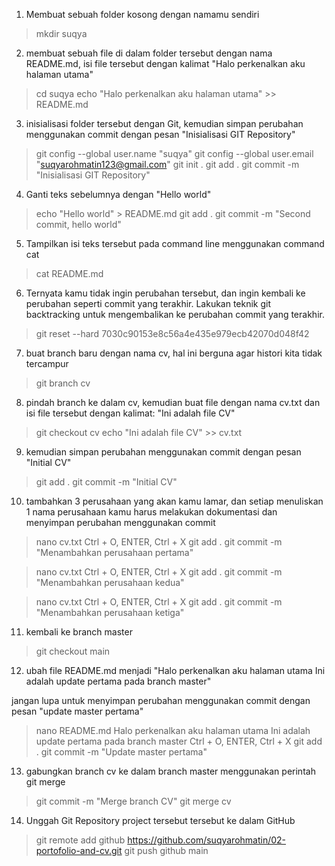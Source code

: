 1. Membuat sebuah folder kosong dengan namamu sendiri
>mkdir suqya

2. membuat sebuah file di dalam folder tersebut dengan nama README.md, isi file tersebut dengan kalimat
"Halo perkenalkan aku halaman utama"
>cd suqya
>echo "Halo perkenalkan aku halaman utama" >> README.md

3. inisialisasi folder tersebut dengan Git, kemudian simpan perubahan menggunakan commit dengan pesan
"Inisialisasi GIT Repository"
>git config --global user.name "suqya"
>git config --global user.email "suqyarohmatin123@gmail.com"
>git init .
>git add .
>git commit -m "Inisialisasi GIT Repository"

4. Ganti teks sebelumnya dengan "Hello world"
>echo "Hello world" > README.md
>git add .
>git commit -m "Second commit, hello world"

5. Tampilkan isi teks tersebut pada command line menggunakan command cat
>cat README.md

6. Ternyata kamu tidak ingin perubahan tersebut, dan ingin kembali ke perubahan seperti commit yang terakhir. Lakukan teknik git backtracking untuk mengembalikan ke perubahan commit yang terakhir.
>git reset --hard 7030c90153e8c56a4e435e979ecb42070d048f42

7. buat branch baru dengan nama cv, hal ini berguna agar histori kita tidak tercampur
>git branch cv

8. pindah branch ke dalam cv, kemudian buat file dengan nama cv.txt dan isi file tersebut dengan kalimat:
"Ini adalah file CV"
>git checkout cv
>echo "Ini adalah file CV" >> cv.txt

9. kemudian simpan perubahan menggunakan commit dengan pesan "Initial CV"
>git add .
>git commit -m "Initial CV"


10. tambahkan 3 perusahaan yang akan kamu lamar, dan setiap menuliskan 1 nama perusahaan kamu harus melakukan dokumentasi dan menyimpan perubahan menggunakan commit

>nano cv.txt
>Ctrl + O, ENTER, Ctrl + X
>git add .
>git commit -m "Menambahkan perusahaan pertama"

>nano cv.txt
>Ctrl + O, ENTER, Ctrl + X
>git add .
>git commit -m "Menambahkan perusahaan kedua"

>nano cv.txt
>Ctrl + O, ENTER, Ctrl + X
>git add .
>git commit -m "Menambahkan perusahaan ketiga"

11. kembali ke branch master
>git checkout main

12. ubah file README.md menjadi
"Halo perkenalkan aku halaman utama
Ini adalah update pertama pada branch master"

jangan lupa untuk menyimpan perubahan menggunakan commit dengan pesan
"update master pertama"

>nano README.md
Halo perkenalkan aku halaman utama
Ini adalah update pertama pada branch master
>Ctrl + O, ENTER, Ctrl + X
>git add .
>git commit -m "Update master pertama"

13. gabungkan branch cv ke dalam branch master menggunakan perintah git merge
>git commit -m "Merge branch CV"
>git merge cv

14. Unggah Git Repository project tersebut tersebut ke dalam GitHub
>git remote add github https://github.com/suqyarohmatin/02-portofolio-and-cv.git
>git push github main